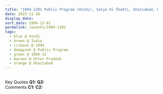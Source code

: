 ```yaml
---
title: "1994-1201 Public Program (Hindi), Satya Ki Śhakti, Ghaziabad, Uttar Pradesh, India"
date: 2023-11-18
display_date: 
sort_date: 1994-12-01
permalink: /events/1994-1201
tags:
  - blue @ Hindi
  - brown @ India
  - crimson @ 1994
  - deeppink @ Public Program
  - green @ 1994-12
  - maroon @ Uttar Pradesh
  - orange @ Ghaziabad
---
```


<br>

<wave-list>
  <list-title color="DarkSeaGreen" width="55">Key Quotes</list-title>
  <list-item color="BlanchedAlmond" width="280"><b>Q1:</b> <i></i></list-item>
  <list-item color="Lavender" width="280"><b>Q2:</b> <i></i></list-item>
</wave-list>

<br>

<wave-list>
  <list-title color="DarkSeaGreen" width="55">Comments</list-title>
  <list-item color="BlanchedAlmond" width="280"><b>C1:</b> <i></i></list-item>
  <list-item color="Lavender" width="280"><b>C2:</b> <i></i></list-item>
</wave-list>